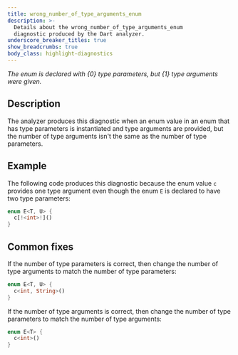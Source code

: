 ```yaml
---
title: wrong_number_of_type_arguments_enum
description: >-
  Details about the wrong_number_of_type_arguments_enum
  diagnostic produced by the Dart analyzer.
underscore_breaker_titles: true
show_breadcrumbs: true
body_class: highlight-diagnostics
---
```


_The enum is declared with {0} type parameters, but {1} type arguments were
given._

## Description

The analyzer produces this diagnostic when an enum value in an enum that
has type parameters is instantiated and type arguments are provided, but
the number of type arguments isn't the same as the number of type
parameters.

## Example

The following code produces this diagnostic because the enum value `c`
provides one type argument even though the enum `E` is declared to have
two type parameters:

```dart
enum E<T, U> {
  c[!<int>!]()
}
```

## Common fixes

If the number of type parameters is correct, then change the number of
type arguments to match the number of type parameters:

```dart
enum E<T, U> {
  c<int, String>()
}
```

If the number of type arguments is correct, then change the number of type
parameters to match the number of type arguments:

```dart
enum E<T> {
  c<int>()
}
```
